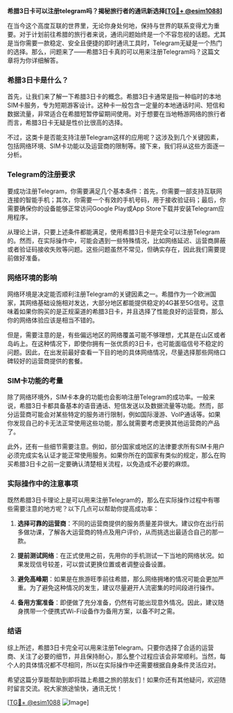 **希腊3日卡可以注册telegram吗？揭秘旅行者的通讯新选择[[TG💪+ @esim1088](https://t.me/s/esim1088)]**

在当今这个高度互联的世界里，无论你身处何地，保持与世界的联系变得尤为重要。对于计划前往希腊的旅行者来说，通讯问题始终是一个不容忽视的话题。尤其是当你需要一款稳定、安全且便捷的即时通讯工具时，Telegram无疑是一个热门的选择。那么，问题来了——希腊3日卡真的可以用来注册Telegram吗？这篇文章将为你详细解答。

### 希腊3日卡是什么？

首先，让我们来了解一下希腊3日卡的概念。希腊3日卡通常是指一种临时的本地SIM卡服务，专为短期游客设计。这种卡一般包含一定量的本地通话时间、短信和数据流量，非常适合在希腊短暂停留期间使用。对于想要在当地畅游网络的旅行者而言，希腊3日卡无疑是性价比很高的选择。

不过，这类卡是否能支持注册Telegram这样的应用呢？这涉及到几个关键因素，包括网络环境、SIM卡功能以及运营商的限制等。接下来，我们将从这些方面逐一分析。

### Telegram的注册要求

要成功注册Telegram，你需要满足几个基本条件：首先，你需要一部支持互联网连接的智能手机；其次，你需要一个有效的手机号码，用于接收验证码；最后，你需要确保你的设备能够正常访问Google Play或App Store下载并安装Telegram应用程序。

从理论上讲，只要上述条件都能满足，使用希腊3日卡是完全可以注册Telegram的。然而，在实际操作中，可能会遇到一些特殊情况，比如网络延迟、运营商屏蔽或者验证码接收失败等问题。这些问题虽然不常见，但确实存在，因此我们需要提前做好准备。

### 网络环境的影响

网络环境是决定能否顺利注册Telegram的关键因素之一。希腊作为一个欧洲国家，其网络基础设施相对发达，大部分地区都能提供稳定的4G甚至5G信号。这意味着如果你购买的是正规渠道的希腊3日卡，并且选择了性能良好的运营商，那么你的网络体验应该是相当不错的。

但是，需要注意的是，有些偏远地区的网络覆盖可能不够理想，尤其是在山区或者岛屿上。在这种情况下，即使你拥有一张优质的3日卡，也可能面临信号不稳定的问题。因此，在出发前最好查看一下目的地的具体网络情况，尽量选择那些网络口碑较好的运营商提供的套餐。

### SIM卡功能的考量

除了网络环境外，SIM卡本身的功能也会影响注册Telegram的成功率。一般来说，希腊3日卡都具备基本的语音通话、短信发送以及数据流量等功能。然而，部分运营商可能会对某些特定的服务进行限制，例如国际漫游、VoIP通话等。如果你发现自己的卡无法正常使用这些功能，那么就需要考虑更换其他运营商的产品了。

此外，还有一些细节需要注意。例如，部分国家或地区的法律要求所有SIM卡用户必须完成实名认证才能正常使用服务。如果你所在的国家有类似的规定，那么在购买希腊3日卡之前一定要确认清楚相关流程，以免造成不必要的麻烦。

### 实际操作中的注意事项

既然希腊3日卡理论上是可以用来注册Telegram的，那么在实际操作过程中有哪些需要注意的地方呢？以下几点可以帮助你提高成功率：

1. **选择可靠的运营商**：不同的运营商提供的服务质量差异很大。建议你在出行前多做功课，了解各大运营商的特点及用户评价，从而挑选出最适合自己的那一款。
   
2. **提前测试网络**：在正式使用之前，先用你的手机测试一下当地的网络状况。如果发现信号较差，可以尝试更换位置或者调整设备设置。
   
3. **避免高峰期**：如果是在旅游旺季前往希腊，那么网络拥堵的情况可能会更加严重。为了避免这种情况的发生，建议尽量避开人流密集的时间段进行操作。
   
4. **备用方案准备**：即便做了充分准备，仍然有可能出现意外情况。因此，建议随身携带一个便携式Wi-Fi设备作为备用方案，以备不时之需。

### 结语

综上所述，希腊3日卡完全可以用来注册Telegram。只要你选择了合适的运营商、关注了必要的细节，并且保持耐心，那么整个过程应该会非常顺利。当然，每个人的具体情况都不尽相同，所以在实际操作中还需要根据自身条件灵活应对。

希望这篇分享能帮助到即将踏上希腊之旅的朋友们！如果你还有其他疑问，欢迎随时留言交流。祝大家旅途愉快，通讯无忧！

[[TG💪+ @esim1088](https://t.me/s/esim1088) ![Image](https://i.postimg.cc/4NQfJmqS/Snipaste-2025-05-13-00-14-12.png)]